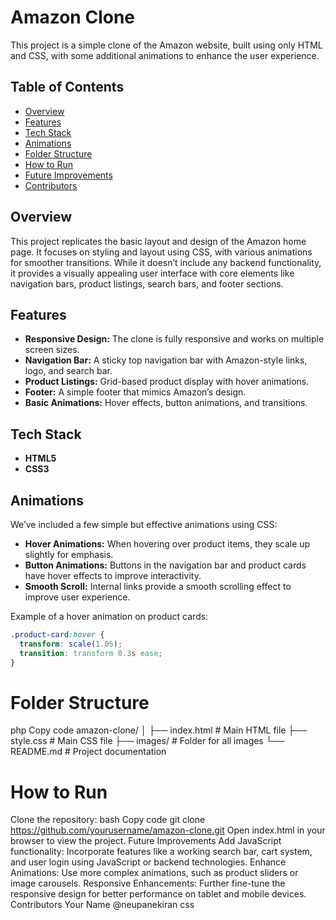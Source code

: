# Amazon Clone

This project is a simple clone of the Amazon website, built using only HTML and CSS, with some additional animations to enhance the user experience.

## Table of Contents
- [Overview](#overview)
- [Features](#features)
- [Tech Stack](#tech-stack)
- [Animations](#animations)
- [Folder Structure](#folder-structure)
- [How to Run](#how-to-run)
- [Future Improvements](#future-improvements)
- [Contributors](#contributors)

## Overview
This project replicates the basic layout and design of the Amazon home page. It focuses on styling and layout using CSS, with various animations for smoother transitions. While it doesn’t include any backend functionality, it provides a visually appealing user interface with core elements like navigation bars, product listings, search bars, and footer sections.

## Features
- **Responsive Design:** The clone is fully responsive and works on multiple screen sizes.
- **Navigation Bar:** A sticky top navigation bar with Amazon-style links, logo, and search bar.
- **Product Listings:** Grid-based product display with hover animations.
- **Footer:** A simple footer that mimics Amazon’s design.
- **Basic Animations:** Hover effects, button animations, and transitions.
  
## Tech Stack
- **HTML5**
- **CSS3**
  
## Animations
We’ve included a few simple but effective animations using CSS:
- **Hover Animations:** When hovering over product items, they scale up slightly for emphasis.
- **Button Animations:** Buttons in the navigation bar and product cards have hover effects to improve interactivity.
- **Smooth Scroll:** Internal links provide a smooth scrolling effect to improve user experience.
  
Example of a hover animation on product cards:
```css
.product-card:hover {
  transform: scale(1.05);
  transition: transform 0.3s ease;
}
```

# Folder Structure
php
Copy code
amazon-clone/
│
├── index.html          # Main HTML file
├── style.css           # Main CSS file
├── images/             # Folder for all images
└── README.md           # Project documentation



# How to Run
Clone the repository:
bash
Copy code
git clone https://github.com/yourusername/amazon-clone.git
Open index.html in your browser to view the project.
Future Improvements
Add JavaScript functionality: Incorporate features like a working search bar, cart system, and user login using JavaScript or backend technologies.
Enhance Animations: Use more complex animations, such as product sliders or image carousels.
Responsive Enhancements: Further fine-tune the responsive design for better performance on tablet and mobile devices.
Contributors
Your Name @neupanekiran
css









